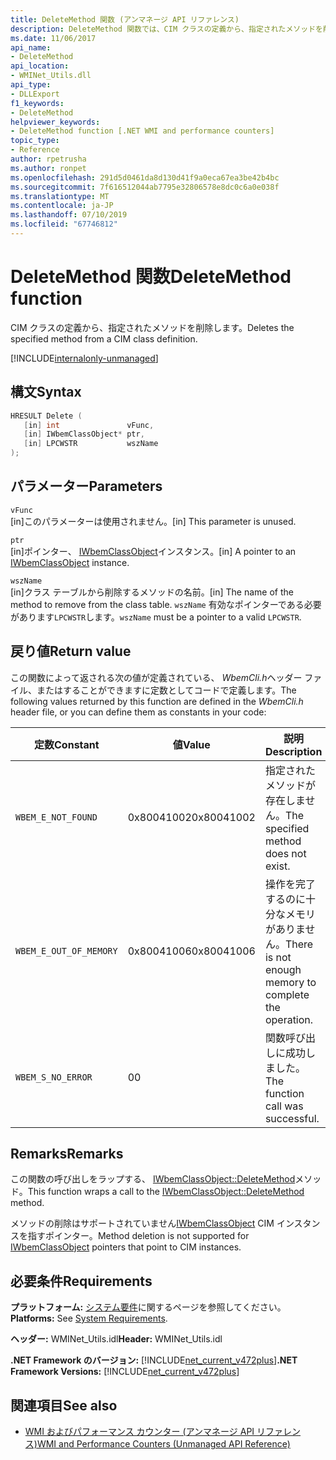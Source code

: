 ```yaml
---
title: DeleteMethod 関数 (アンマネージ API リファレンス)
description: DeleteMethod 関数では、CIM クラスの定義から、指定されたメソッドを削除します。
ms.date: 11/06/2017
api_name:
- DeleteMethod
api_location:
- WMINet_Utils.dll
api_type:
- DLLExport
f1_keywords:
- DeleteMethod
helpviewer_keywords:
- DeleteMethod function [.NET WMI and performance counters]
topic_type:
- Reference
author: rpetrusha
ms.author: ronpet
ms.openlocfilehash: 291d5d0461da8d130d41f9a0eca67ea3be42b4bc
ms.sourcegitcommit: 7f616512044ab7795e32806578e8dc0c6a0e038f
ms.translationtype: MT
ms.contentlocale: ja-JP
ms.lasthandoff: 07/10/2019
ms.locfileid: "67746812"
---
```

# <a name="deletemethod-function"></a><span data-ttu-id="e2a89-103">DeleteMethod 関数</span><span class="sxs-lookup"><span data-stu-id="e2a89-103">DeleteMethod function</span></span>
<span data-ttu-id="e2a89-104">CIM クラスの定義から、指定されたメソッドを削除します。</span><span class="sxs-lookup"><span data-stu-id="e2a89-104">Deletes the specified method from a CIM class definition.</span></span>

[!INCLUDE[internalonly-unmanaged](../../../../includes/internalonly-unmanaged.md)]
    
## <a name="syntax"></a><span data-ttu-id="e2a89-105">構文</span><span class="sxs-lookup"><span data-stu-id="e2a89-105">Syntax</span></span>  
  
```cpp  
HRESULT Delete (
   [in] int               vFunc, 
   [in] IWbemClassObject* ptr, 
   [in] LPCWSTR           wszName 
); 
```  

## <a name="parameters"></a><span data-ttu-id="e2a89-106">パラメーター</span><span class="sxs-lookup"><span data-stu-id="e2a89-106">Parameters</span></span>

`vFunc`  
<span data-ttu-id="e2a89-107">[in]このパラメーターは使用されません。</span><span class="sxs-lookup"><span data-stu-id="e2a89-107">[in] This parameter is unused.</span></span>

`ptr`  
<span data-ttu-id="e2a89-108">[in]ポインター、 [IWbemClassObject](/windows/desktop/api/wbemcli/nn-wbemcli-iwbemclassobject)インスタンス。</span><span class="sxs-lookup"><span data-stu-id="e2a89-108">[in] A pointer to an [IWbemClassObject](/windows/desktop/api/wbemcli/nn-wbemcli-iwbemclassobject) instance.</span></span>

`wszName`  
<span data-ttu-id="e2a89-109">[in]クラス テーブルから削除するメソッドの名前。</span><span class="sxs-lookup"><span data-stu-id="e2a89-109">[in] The name of the method to remove from the class table.</span></span> <span data-ttu-id="e2a89-110">`wszName` 有効なポインターである必要があります`LPCWSTR`します。</span><span class="sxs-lookup"><span data-stu-id="e2a89-110">`wszName` must be a pointer to a valid `LPCWSTR`.</span></span>

## <a name="return-value"></a><span data-ttu-id="e2a89-111">戻り値</span><span class="sxs-lookup"><span data-stu-id="e2a89-111">Return value</span></span>

<span data-ttu-id="e2a89-112">この関数によって返される次の値が定義されている、 *WbemCli.h*ヘッダー ファイル、またはすることができますに定数としてコードで定義します。</span><span class="sxs-lookup"><span data-stu-id="e2a89-112">The following values returned by this function are defined in the *WbemCli.h* header file, or you can define them as constants in your code:</span></span>

|<span data-ttu-id="e2a89-113">定数</span><span class="sxs-lookup"><span data-stu-id="e2a89-113">Constant</span></span>  |<span data-ttu-id="e2a89-114">値</span><span class="sxs-lookup"><span data-stu-id="e2a89-114">Value</span></span>  |<span data-ttu-id="e2a89-115">説明</span><span class="sxs-lookup"><span data-stu-id="e2a89-115">Description</span></span>  |
|---------|---------|---------|
| `WBEM_E_NOT_FOUND` | <span data-ttu-id="e2a89-116">0x80041002</span><span class="sxs-lookup"><span data-stu-id="e2a89-116">0x80041002</span></span> | <span data-ttu-id="e2a89-117">指定されたメソッドが存在しません。</span><span class="sxs-lookup"><span data-stu-id="e2a89-117">The specified method does not exist.</span></span> |
| `WBEM_E_OUT_OF_MEMORY` | <span data-ttu-id="e2a89-118">0x80041006</span><span class="sxs-lookup"><span data-stu-id="e2a89-118">0x80041006</span></span> | <span data-ttu-id="e2a89-119">操作を完了するのに十分なメモリがありません。</span><span class="sxs-lookup"><span data-stu-id="e2a89-119">There is not enough memory to complete the operation.</span></span> |
| `WBEM_S_NO_ERROR` | <span data-ttu-id="e2a89-120">0</span><span class="sxs-lookup"><span data-stu-id="e2a89-120">0</span></span> | <span data-ttu-id="e2a89-121">関数呼び出しに成功しました。</span><span class="sxs-lookup"><span data-stu-id="e2a89-121">The function call was successful.</span></span>  |

## <a name="remarks"></a><span data-ttu-id="e2a89-122">Remarks</span><span class="sxs-lookup"><span data-stu-id="e2a89-122">Remarks</span></span>

<span data-ttu-id="e2a89-123">この関数の呼び出しをラップする、 [IWbemClassObject::DeleteMethod](/windows/desktop/api/wbemcli/nf-wbemcli-iwbemclassobject-deletemethod)メソッド。</span><span class="sxs-lookup"><span data-stu-id="e2a89-123">This function wraps a call to the [IWbemClassObject::DeleteMethod](/windows/desktop/api/wbemcli/nf-wbemcli-iwbemclassobject-deletemethod) method.</span></span>

<span data-ttu-id="e2a89-124">メソッドの削除はサポートされていません[IWbemClassObject](/windows/desktop/api/wbemcli/nn-wbemcli-iwbemclassobject) CIM インスタンスを指すポインター。</span><span class="sxs-lookup"><span data-stu-id="e2a89-124">Method deletion is not supported for [IWbemClassObject](/windows/desktop/api/wbemcli/nn-wbemcli-iwbemclassobject) pointers that point to CIM instances.</span></span>

## <a name="requirements"></a><span data-ttu-id="e2a89-125">必要条件</span><span class="sxs-lookup"><span data-stu-id="e2a89-125">Requirements</span></span>  
 <span data-ttu-id="e2a89-126">**プラットフォーム:** [システム要件](../../../../docs/framework/get-started/system-requirements.md)に関するページを参照してください。</span><span class="sxs-lookup"><span data-stu-id="e2a89-126">**Platforms:** See [System Requirements](../../../../docs/framework/get-started/system-requirements.md).</span></span>  
  
 <span data-ttu-id="e2a89-127">**ヘッダー:** WMINet_Utils.idl</span><span class="sxs-lookup"><span data-stu-id="e2a89-127">**Header:** WMINet_Utils.idl</span></span>  
  
 <span data-ttu-id="e2a89-128">**.NET Framework のバージョン:** [!INCLUDE[net_current_v472plus](../../../../includes/net-current-v472plus.md)]</span><span class="sxs-lookup"><span data-stu-id="e2a89-128">**.NET Framework Versions:** [!INCLUDE[net_current_v472plus](../../../../includes/net-current-v472plus.md)]</span></span>  
  
## <a name="see-also"></a><span data-ttu-id="e2a89-129">関連項目</span><span class="sxs-lookup"><span data-stu-id="e2a89-129">See also</span></span>

- [<span data-ttu-id="e2a89-130">WMI およびパフォーマンス カウンター (アンマネージ API リファレンス)</span><span class="sxs-lookup"><span data-stu-id="e2a89-130">WMI and Performance Counters (Unmanaged API Reference)</span></span>](index.md)
